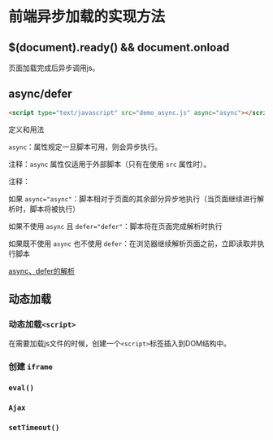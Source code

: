 # 前端异步加载的实现方法

## $(document).ready() && document.onload

页面加载完成后异步调用js。

## async/defer

```html
<script type="text/javascript" src="demo_async.js" async="async"></script>
```

定义和用法

`async`：属性规定一旦脚本可用，则会异步执行。

注释：`async` 属性仅适用于外部脚本（只有在使用 `src` 属性时）。

注释：

如果 `async="async"`：脚本相对于页面的其余部分异步地执行（当页面继续进行解析时，脚本将被执行）

如果不使用 `async` 且 `defer="defer"`：脚本将在页面完成解析时执行

如果既不使用 `async` 也不使用 `defer`：在浏览器继续解析页面之前，立即读取并执行脚本

[async、defer的解析](async、defer.md)

## 动态加载

### 动态加载`<script>`

在需要加载js文件的时候，创建一个`<script>`标签插入到DOM结构中。

### 创建 `iframe`

### `eval()`

### `Ajax`

### `setTimeout()`